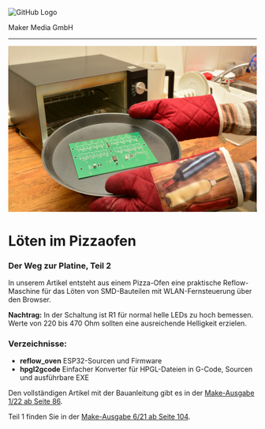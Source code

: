 ![GitHub Logo](http://www.heise.de/make/icons/make_logo.png)

Maker Media GmbH

***

![Picture](https://github.com/MakeMagazinDE/Loeten-im-Pizzaofen/blob/master/pizzaofen_kl.JPG) 

# Löten im Pizzaofen

### Der Weg zur Platine, Teil 2

In unserem Artikel entsteht aus einem Pizza-Ofen eine praktische Reflow-Maschine für das Löten von SMD-Bauteilen mit WLAN-Fernsteuerung über den Browser.

**Nachtrag:** In der Schaltung ist R1 für normal helle LEDs zu hoch bemessen. Werte von 220 bis 470 Ohm sollten eine ausreichende Helligkeit erzielen.

### Verzeichnisse:

* **reflow_oven** ESP32-Sourcen und Firmware
* **hpgl2gcode** Einfacher Konverter für HPGL-Dateien in G-Code, Sourcen und ausführbare EXE

Den vollständigen Artikel mit der Bauanleitung gibt es in der [Make-Ausgabe 1/22 ab Seite 86](https://www.heise.de/select/make/2022/1).

Teil 1 finden Sie in der [Make-Ausgabe 6/21 ab Seite 104](https://www.heise.de/select/make/2021/6/2130609051769976417).


